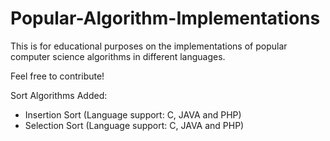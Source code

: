 # Popular-Algorithm-Implementations
This is for educational purposes on the implementations of popular computer science algorithms in different languages. 

Feel free to contribute!

Sort Algorithms Added: 
 - Insertion Sort (Language support: C, JAVA and PHP)
 - Selection Sort (Language support: C, JAVA and PHP)
